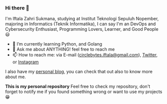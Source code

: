 ### Hi there 👋

<!--
**ifzahri/ifzahri** is a ✨ _special_ ✨ repository because its `README.md` (this file) appears on your GitHub profile. 
-->

I'm Iftala Zahri Sukmana, studying at Institut Teknologi Sepuluh Nopember, majoring in Informatics (Teknik Informatika), I can say I'm an DevOps and Cybersecurity Enthusiast, Programming Lovers, Learner, and Good People :smiley:

- 🌱 I’m currently learning Python, and Golang
- 💬 Ask me about ANYTHING! feel free to reach me
- 📫 How to reach me: via E-mail (circlebytes.iftala@gmail.com), [Twitter](https://twitter.com/circlebytes), or [Instagram](https://www.instagram.com/rhodefrost/) 

I also have my [personal blog](http://circlebytes.me/), you can check that out also to know more about me.

**This is my personal repository**
Feel free to check my repository, don't forget to notify me if you found something wrong or want to use my projects :grin:
